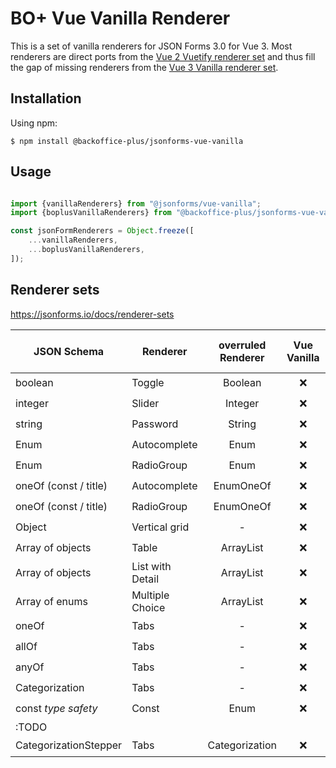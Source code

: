 # BO+ Vue Vanilla Renderer 

This is a set of vanilla renderers for JSON Forms 3.0 for Vue 3. Most renderers are direct ports from the [Vue 2 Vuetify renderer set](https://github.com/eclipsesource/jsonforms-vuetify-renderers)  and thus fill the gap of missing renderers from the [Vue 3 Vanilla renderer set](https://github.com/eclipsesource/jsonforms/tree/master/packages/vue/vue-vanilla).

## Installation
Using npm:
```shell
$ npm install @backoffice-plus/jsonforms-vue-vanilla
```

## Usage
```js

import {vanillaRenderers} from "@jsonforms/vue-vanilla";
import {boplusVanillaRenderers} from "@backoffice-plus/jsonforms-vue-vanilla";

const jsonFormRenderers = Object.freeze([
    ...vanillaRenderers,
    ...boplusVanillaRenderers,
]);

```

## Renderer sets

https://jsonforms.io/docs/renderer-sets

| JSON Schema           | Renderer         | overruled Renderer | Vue Vanilla | Vue2 Vuetify | Bo+ Vue Vanilla |
|-----------------------|------------------|:------------------:|:-----------:|:------------:|:---------------:|
| boolean               | Toggle           |      Boolean       |      ❌      |      ✔️      |       ✔️        |
| integer               | Slider           |      Integer       |      ❌      |      ✔️      |       ✔️        |
| string                | Password         |       String       |      ❌      |      ✔️      |       ✔️        |
| Enum                  | Autocomplete     |        Enum        |      ❌      |      ✔️      |       ✔️        |
| Enum                  | RadioGroup       |        Enum        |      ❌      |      ✔️      |       ✔️        |
| oneOf (const / title) | Autocomplete     |     EnumOneOf      |      ❌      |      ✔️      |       ✔️        |
| oneOf (const / title) | RadioGroup       |     EnumOneOf      |      ❌      |      ✔️      |       ✔️        |
| Object                | Vertical grid    |         -          |      ❌      |      ✔️      |       ✔️        |
| Array of objects      | Table            |     ArrayList      |      ❌      |      ✔️      |       ✔️        |
| Array of objects      | List with Detail |     ArrayList      |      ❌      |      ✔️      |       ✔️        |
| Array of enums        | Multiple Choice  |     ArrayList      |      ❌      |      ✔️      |       ✔️        |
| oneOf                 | Tabs             |         -          |      ❌      |      ✔️      |       ✔️        |
| allOf                 | Tabs             |         -          |      ❌      |      ✔️      |       ✔️        |
| anyOf                 | Tabs             |         -          |      ❌      |      ✔️      |       ✔️        |
| Categorization        | Tabs             |         -          |      ❌      |      ✔️      |       ✔️        |
| const _type safety_   | Const            |        Enum        |      ❌      |      ❌       |       ✔️        |
| :TODO                 |                  |                   |            |             |                 |
| CategorizationStepper | Tabs             |   Categorization   |      ❌      |      ✔️      |        ❌        |

